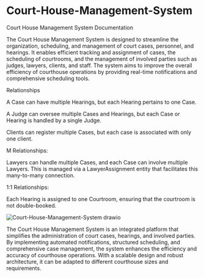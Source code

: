# Court-House-Management-System

Court House Management System Documentation


The Court House Management System is designed to streamline the organization, scheduling, and management of court cases, personnel, and hearings. It enables efficient tracking and assignment of cases, the scheduling of courtrooms, and the management of involved parties such as judges, lawyers, clients, and staff. The system aims to improve the overall efficiency of courthouse operations by providing real-time notifications and comprehensive scheduling tools.

Relationships


A Case can have multiple Hearings, but each Hearing pertains to one Case.

A Judge can oversee multiple Cases and Hearings, but each Case or Hearing is handled by a single Judge.

Clients can register multiple Cases, but each case is associated with only one client.

M Relationships:

Lawyers can handle multiple Cases, and each Case can involve multiple Lawyers. This is managed via a LawyerAssignment entity that facilitates this many-to-many 
connection.

1:1 Relationships:

Each Hearing is assigned to one Courtroom, ensuring that the courtroom is not double-booked.



![Court-House-Management-System drawio](https://github.com/user-attachments/assets/fd90fcad-36c1-4a04-bcee-733ad0ce4b71)






The Court House Management System is an integrated platform that simplifies the administration of court cases, hearings, and involved parties. By implementing automated notifications, structured scheduling, and comprehensive case management, the system enhances the efficiency and accuracy of courthouse operations. With a scalable design and robust architecture, it can be adapted to different courthouse sizes and requirements.
